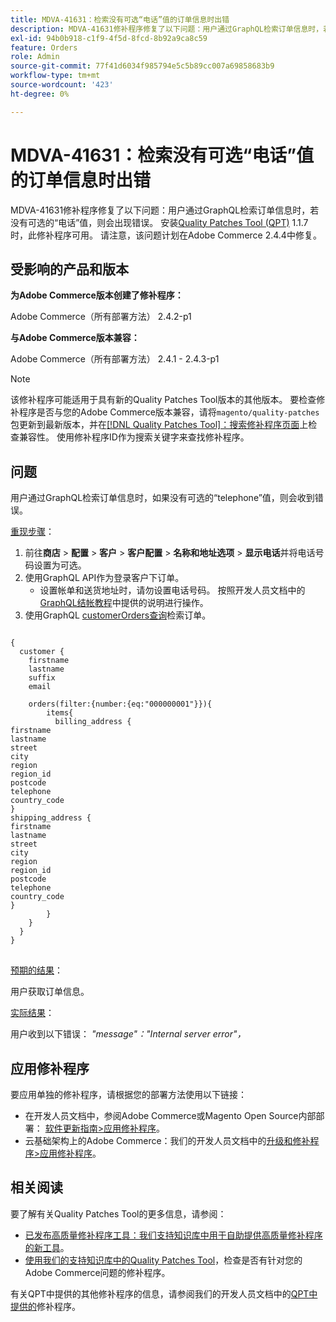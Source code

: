 ```yaml
---
title: MDVA-41631：检索没有可选“电话”值的订单信息时出错
description: MDVA-41631修补程序修复了以下问题：用户通过GraphQL检索订单信息时，若没有可选的“电话”值，则会出现错误。 安装[Quality Patches Tool (QPT)](/help/announcements/adobe-commerce-announcements/magento-quality-patches-released-new-tool-to-self-serve-quality-patches.md) 1.1.7后，即可使用此修补程序。 请注意，该问题计划在Adobe Commerce 2.4.4中修复。
exl-id: 94b0b918-c1f9-4f5d-8fcd-8b92a9ca8c59
feature: Orders
role: Admin
source-git-commit: 77f41d6034f985794e5c5b89cc007a69858683b9
workflow-type: tm+mt
source-wordcount: '423'
ht-degree: 0%

---
```


# MDVA-41631：检索没有可选“电话”值的订单信息时出错

MDVA-41631修补程序修复了以下问题：用户通过GraphQL检索订单信息时，若没有可选的“电话”值，则会出现错误。 安装[Quality Patches Tool (QPT)](/help/announcements/adobe-commerce-announcements/magento-quality-patches-released-new-tool-to-self-serve-quality-patches.md) 1.1.7时，此修补程序可用。 请注意，该问题计划在Adobe Commerce 2.4.4中修复。

## 受影响的产品和版本

**为Adobe Commerce版本创建了修补程序：**

Adobe Commerce（所有部署方法） 2.4.2-p1

**与Adobe Commerce版本兼容：**

Adobe Commerce（所有部署方法） 2.4.1 - 2.4.3-p1

>[!NOTE]
>
>该修补程序可能适用于具有新的Quality Patches Tool版本的其他版本。 要检查修补程序是否与您的Adobe Commerce版本兼容，请将`magento/quality-patches`包更新到最新版本，并在[[!DNL Quality Patches Tool]：搜索修补程序页面](https://experienceleague.adobe.com/tools/commerce-quality-patches/index.html)上检查兼容性。 使用修补程序ID作为搜索关键字来查找修补程序。

## 问题

用户通过GraphQL检索订单信息时，如果没有可选的“telephone”值，则会收到错误。

<u>重现步骤</u>：

1. 前往&#x200B;**商店** > **配置** > **客户** > **客户配置** > **名称和地址选项** > **显示电话**&#x200B;并将电话号码设置为可选。
1. 使用GraphQL API作为登录客户下订单。
   * 设置帐单和送货地址时，请勿设置电话号码。 按照开发人员文档中的[GraphQL结帐教程](https://developer.adobe.com/commerce/webapi/graphql/tutorials/checkout/)中提供的说明进行操作。
1. 使用GraphQL [customerOrders查询](https://developer.adobe.com/commerce/webapi/graphql/schema/customer/queries/orders/)检索订单。

<pre>
<code class="language-graphql">
&lbrace;
  customer &lbrace;
    firstname
    lastname
    suffix
    email

    orders(filter:{number:{eq:"000000001"}})&lbrace;
        items&lbrace;
          billing_address &lbrace;
firstname
lastname
street
city
region
region_id
postcode
telephone
country_code
&rbrace;
shipping_address &lbrace;
firstname
lastname
street
city
region
region_id
postcode
telephone
country_code
&rbrace;
        &rbrace;
    &rbrace;
  &rbrace;
&rbrace;
</code>
</pre>

<u>预期的结果</u>：

用户获取订单信息。

<u>实际结果</u>：

用户收到以下错误： *&quot;message&quot;：&quot;Internal server error&quot;，*

## 应用修补程序

要应用单独的修补程序，请根据您的部署方法使用以下链接：

* 在开发人员文档中，参阅Adobe Commerce或Magento Open Source内部部署： [软件更新指南>应用修补程序](https://experienceleague.adobe.com/en/docs/commerce-operations/tools/quality-patches-tool/usage)。
* 云基础架构上的Adobe Commerce：我们的开发人员文档中的[升级和修补程序>应用修补程序](https://experienceleague.adobe.com/en/docs/commerce-cloud-service/user-guide/develop/upgrade/apply-patches)。

## 相关阅读

要了解有关Quality Patches Tool的更多信息，请参阅：

* [已发布高质量修补程序工具：我们支持知识库中用于自助提供高质量修补程序的新工具](/help/announcements/adobe-commerce-announcements/magento-quality-patches-released-new-tool-to-self-serve-quality-patches.md)。
* [使用我们的支持知识库中的Quality Patches Tool](/help/support-tools/patches-available-in-qpt-tool/check-patch-for-magento-issue-with-magento-quality-patches.md)，检查是否有针对您的Adobe Commerce问题的修补程序。

有关QPT中提供的其他修补程序的信息，请参阅我们的开发人员文档中的[QPT中提供的](https://experienceleague.adobe.com/tools/commerce-quality-patches/index.html)修补程序。
